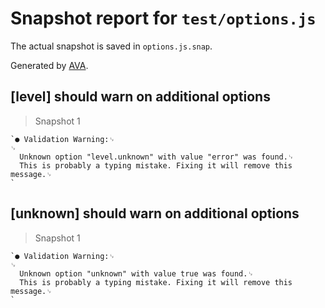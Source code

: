 # Snapshot report for `test/options.js`

The actual snapshot is saved in `options.js.snap`.

Generated by [AVA](https://ava.li).

## [level] should warn on additional options

> Snapshot 1

    `● Validation Warning:␊
    ␊
      Unknown option "level.unknown" with value "error" was found.␊
      This is probably a typing mistake. Fixing it will remove this message.␊
    `

## [unknown] should warn on additional options

> Snapshot 1

    `● Validation Warning:␊
    ␊
      Unknown option "unknown" with value true was found.␊
      This is probably a typing mistake. Fixing it will remove this message.␊
    `
